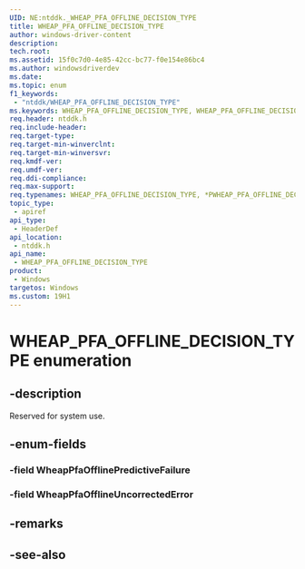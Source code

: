```yaml
---
UID: NE:ntddk._WHEAP_PFA_OFFLINE_DECISION_TYPE
title: WHEAP_PFA_OFFLINE_DECISION_TYPE
author: windows-driver-content
description: 
tech.root:
ms.assetid: 15f0c7d0-4e85-42cc-bc77-f0e154e86bc4
ms.author: windowsdriverdev
ms.date: 
ms.topic: enum
f1_keywords:
 - "ntddk/WHEAP_PFA_OFFLINE_DECISION_TYPE"
ms.keywords: WHEAP_PFA_OFFLINE_DECISION_TYPE, WHEAP_PFA_OFFLINE_DECISION_TYPE, *PWHEAP_PFA_OFFLINE_DECISION_TYPE, 
req.header: ntddk.h
req.include-header:
req.target-type:
req.target-min-winverclnt:
req.target-min-winversvr:
req.kmdf-ver:
req.umdf-ver:
req.ddi-compliance:
req.max-support:
req.typenames: WHEAP_PFA_OFFLINE_DECISION_TYPE, *PWHEAP_PFA_OFFLINE_DECISION_TYPE
topic_type: 
 - apiref
api_type: 
 - HeaderDef
api_location: 
 - ntddk.h
api_name: 
 - WHEAP_PFA_OFFLINE_DECISION_TYPE
product: 
 - Windows
targetos: Windows
ms.custom: 19H1
---
```


# WHEAP_PFA_OFFLINE_DECISION_TYPE enumeration

## -description

Reserved for system use.

## -enum-fields

### -field WheapPfaOfflinePredictiveFailure 
### -field WheapPfaOfflineUncorrectedError 

## -remarks

## -see-also
